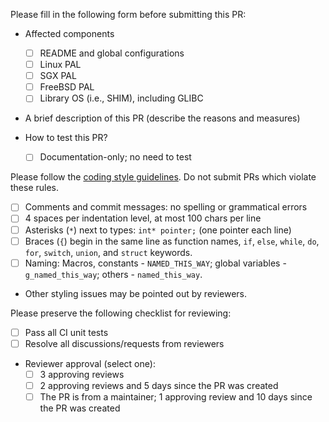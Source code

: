 Please fill in the following form before submitting this PR:

- Affected components
    - [ ] README and global configurations
    - [ ] Linux PAL
    - [ ] SGX PAL
    - [ ] FreeBSD PAL
    - [ ] Library OS (i.e., SHIM), including GLIBC

- A brief description of this PR (describe the reasons and measures)




- How to test this PR?
    - [ ] Documentation-only; no need to test




Please follow the [coding style guidelines](CODESTYLE.md). Do not submit PRs which violate these rules.
- [ ] Comments and commit messages: no spelling or grammatical errors
- [ ] 4 spaces per indentation level, at most 100 chars per line
- [ ] Asterisks (`*`) next to types: `int* pointer;` (one pointer each line)
- [ ] Braces (`{`) begin in the same line as function names, `if`, `else`, `while`, `do`, `for`, `switch`, `union`, and `struct` keywords.
- [ ] Naming: Macros, constants - `NAMED_THIS_WAY`; global variables - `g_named_this_way`; others - `named_this_way`.
- Other styling issues may be pointed out by reviewers.


Please preserve the following checklist for reviewing:

- [ ] Pass all CI unit tests
- [ ] Resolve all discussions/requests from reviewers
- Reviewer approval (select one):
    - [ ] 3 approving reviews
    - [ ] 2 approving reviews and 5 days since the PR was created
    - [ ] The PR is from a maintainer; 1 approving review and 10 days since the PR was created
